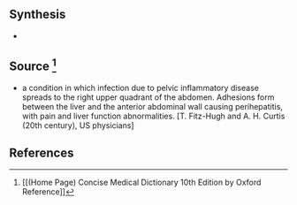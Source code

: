 ## Synthesis
- 
## Source [^1]
- a condition in which infection due to pelvic inflammatory disease spreads to the right upper quadrant of the abdomen. Adhesions form between the liver and the anterior abdominal wall causing perihepatitis, with pain and liver function abnormalities. \[T. Fitz-Hugh and A. H. Curtis (20th century), US physicians]
## References

[^1]: [[(Home Page) Concise Medical Dictionary 10th Edition by Oxford Reference]]